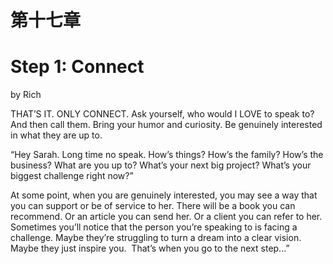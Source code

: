 # 第十七章

# Step 1: Connect
by Rich

THAT’S IT. ONLY CONNECT.
Ask yourself, who would I LOVE to speak to? And then call them. Bring your humor and curiosity. Be genuinely interested in what they are up to.

  “Hey Sarah. Long time no speak. How’s things? How’s the family? How’s the business? What are you up to? What’s your next big project? What’s your biggest challenge right now?”

At some point, when you are genuinely interested, you may see a way that you can support or be of service to her. There will be a book you can recommend. Or an article you can send her. Or a client you can refer to her. Sometimes you’ll notice that the person you’re speaking to is facing a challenge. Maybe they’re struggling to turn a dream into a clear vision. Maybe they just inspire you. 
  That’s when you go to the next step...”
